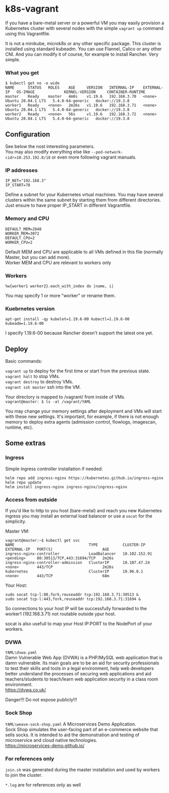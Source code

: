 # k8s-vagrant

If you have a bare-metal server or a powerful VM you may easily provision a Kubernetes cluster with several nodes with the simple 
`vagrant up` command using this Vagrantfile.  


It is not a minikube, microk8s or any other specific package. This cluster is installed using standard kubeadm. 
You can use Flannel, Calico or any other CNI. And you can modify it of course, for example to install Rancher. Very simple.  

### What you get

    $ kubectl get no -o wide
    NAME      STATUS   ROLES    AGE     VERSION   INTERNAL-IP    EXTERNAL-IP   OS-IMAGE             KERNEL-VERSION     CONTAINER-RUNTIME
    master    Ready    master   4m8s    v1.19.6   192.168.3.70   <none>        Ubuntu 20.04.1 LTS   5.4.0-64-generic   docker://19.3.8
    worker1   Ready    <none>   2m26s   v1.19.6   192.168.3.71   <none>        Ubuntu 20.04.1 LTS   5.4.0-64-generic   docker://19.3.8
    worker2   Ready    <none>   56s     v1.19.6   192.168.3.72   <none>        Ubuntu 20.04.1 LTS   5.4.0-64-generic   docker://19.3.8

## Configuration

See below the nost interesting parameters.  
You may also modify everything else like `--pod-network-cidr=10.253.192.0/18` or even more following vagrant manuals.  

### IP addresses

    IP_NET="192.168.3"
    IP_START=70

Define a subnet for your Kubernetes vrtual machines. 
You may have several clusters within the same subnet by starting them from different directories. Just ensure to have proper IP_START in different Vagrantfile.

### Memory and CPU

    DEFAULT_MEM=2048
    WORKER_MEM=3072
    DEFAULT_CPU=2
    WORKER_CPU=2

Default MEM and CPU are applicable to all VMs defined in this file (normally Master, but you can add more).  
Worker MEM and CPU are relevant to workers only

### Workers

    %w{worker1 worker2}.each_with_index do |name, i|

You may specify 1 or more "worker" or rename them.

### Kuebrnetes version

    apt-get install -qy kubelet=1.19.6-00 kubectl=1.19.6-00 kubeadm=1.19.6-00

I specify 1.19.6-00 because Rancher doesn't support the latest one yet.

## Deploy

Basic commands:

`vagrant up` to deploy for the first time or start from the previous state.  
`vagrant halt` to stop VMs.  
`vagrant destroy` to destroy VMs.  
`vagrant ssh master` ssh into the VM.  

Your directory is mapped to /vagrant/ from inside of VMs.  
`vagrant@master: $ ls -al /vagrant/YAML`

You may change your memory settings after deployment and VMs will start with these new settings. 
It's important, for example, if there is not enough memory to deploy extra agents (admission control, flowlogs, imagescan, runtime, etc).  

## Some extras

### Ingress 

Simple ingress controller installation if needed:

    helm repo add ingress-nginx https://kubernetes.github.io/ingress-nginx
    helm repo update
    helm install ingress-nginx ingress-nginx/ingress-nginx

### Access from outside

If you'd like to http to you host (bare-metal) and reach you new Kubernetes ingress you may install an external load balancer or use a `socat` for the simplicity.  

Master VM:

    vagrant@master:~$ kubectl get svc
    NAME                                 TYPE           CLUSTER-IP      EXTERNAL-IP   PORT(S)                      AGE
    ingress-nginx-controller             LoadBalancer   10.102.152.91   <pending>     80:30513/TCP,443:31694/TCP   2m26s
    ingress-nginx-controller-admission   ClusterIP      10.107.47.24    <none>        443/TCP                      2m26s
    kubernetes                           ClusterIP      10.96.0.1       <none>        443/TCP                      68m

Your Host:

    sudo socat tcp-l:80,fork,reuseaddr tcp:192.168.3.71:30513 &
    sudo socat tcp-l:443,fork,reuseaddr tcp:192.168.3.71:31694 &

So connections to your host IP will be successfully forwarded to the worker1 (192.168.3.71) not routable outside ypur host.  

socat is also usefull to map your Host IP:PORT to the NodePort of your workers.  

### DVWA
 
`YAML\dvwa.yaml`  
Damn Vulnerable Web App (DVWA) is a PHP/MySQL web application that is damn vulnerable. Its main goals are to be an aid for security professionals to test their skills and tools in a legal environment, help web developers better understand the processes of securing web applications and aid teachers/students to teach/learn web application security in a class room environment.  
https://dvwa.co.uk/  

Danger!!! Do not expose publicly!!!

### Sock Shop

`YAML\weave-sock-shop.yaml`
A Microservices Demo Application.  
Sock Shop simulates the user-facing part of an e-commerce website that sells socks. It is intended to aid the demonstration and testing of microservice and cloud native technologies.  
https://microservices-demo.github.io/  


### For references only

`join.sh` was generated during the master installation and used by workers to join the cluster.

`*.log` are for references only as well
